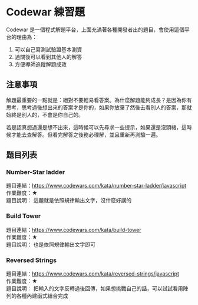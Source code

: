 # Codewar 練習題

Codewar 是一個程式解題平台，上面充滿著各種開發者出的題目，會使用這個平台的理由為：

1. 可以自己寫測試驗證基本測資
2. 過關後可以看到其他人的解答
3. 方便導師追蹤解題成效

## 注意事項

解題最重要的一點就是：絕對不要輕易看答案。為什麼解題能夠成長？是因為你有思考，思考過後想出來的答案才是你的，如果你放棄了然後去看別人的答案，那就始終是別人的，不會是你自己的。

若是認真想過還是想不出來，這時候可以先尋求一些提示，如果還是沒頭緒，這時候才能去查解答。但看完解答之後務必理解，並且重新再測驗一遍。

## 題目列表

### Number-Star ladder
題目連結：https://www.codewars.com/kata/number-star-ladder/javascript  
作業難度：★  
題目說明：
這題就是依照規律輸出文字，沒什麼好講的

### Build Tower
題目連結：https://www.codewars.com/kata/build-tower  
作業難度：★  
題目說明：
也是依照規律輸出文字即可

### Reversed Strings
題目連結：https://www.codewars.com/kata/reversed-strings/javascript  
作業難度：★  
題目說明：
把輸入的文字反轉過後回傳，如果想挑戰自己的話，可以試試看用陣列的各種內建函式組合完成


